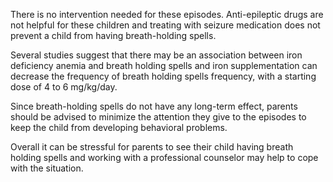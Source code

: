 There is no intervention needed for these episodes. Anti-epileptic drugs are not helpful for these children and treating with seizure medication does not prevent a child from having breath-holding spells.

Several studies suggest that there may be an association between iron deficiency anemia and breath holding spells and iron supplementation can decrease the frequency of breath holding spells frequency, with a starting dose of 4 to 6 mg/kg/day.

Since breath-holding spells do not have any long-term effect, parents should be advised to minimize the attention they give to the episodes to keep the child from developing behavioral problems.

Overall it can be stressful for parents to see their child having breath holding spells and working with a professional counselor may help to cope with the situation.